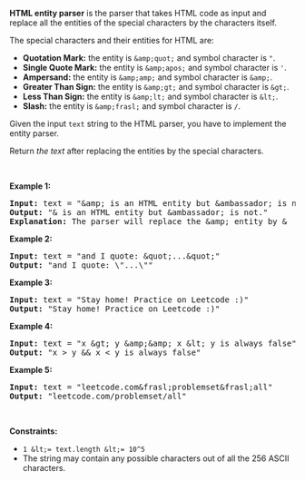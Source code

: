__HTML entity parser__ is the parser that takes HTML code as input and replace all the entities of the special characters by the characters itself.

The special characters and their entities for HTML are:

*   __Quotation Mark:__&nbsp;the entity is `` &amp;quot; `` and&nbsp;symbol character is `` " ``.
*   __Single Quote&nbsp;Mark:__&nbsp;the entity is `` &amp;apos; `` and&nbsp;symbol character is `` ' ``.
*   __Ampersand:__&nbsp;the entity is `` &amp;amp; `` and symbol character is `` &amp; ``.
*   __Greater Than Sign:__&nbsp;the entity is `` &amp;gt; ``&nbsp;and symbol character is `` &gt; ``.
*   __Less Than Sign:__&nbsp;the entity is `` &amp;lt; ``&nbsp;and symbol character is `` &lt; ``.
*   __Slash:__&nbsp;the entity is `` &amp;frasl; `` and&nbsp;symbol character is `` / ``.

Given the input `` text `` string to the HTML parser, you have to implement the entity parser.

Return _the text_ after replacing the entities by the special characters.

&nbsp;

__Example 1:__

<pre>
<strong>Input:</strong> text = "&amp;amp; is an HTML entity but &amp;ambassador; is not."
<strong>Output:</strong> "&amp; is an HTML entity but &amp;ambassador; is not."
<strong>Explanation:</strong> The parser will replace the &amp;amp; entity by &amp;
</pre>

__Example 2:__

<pre>
<strong>Input:</strong> text = "and I quote: &amp;quot;...&amp;quot;"
<strong>Output:</strong> "and I quote: \"...\""
</pre>

__Example 3:__

<pre>
<strong>Input:</strong> text = "Stay home! Practice on Leetcode :)"
<strong>Output:</strong> "Stay home! Practice on Leetcode :)"
</pre>

__Example 4:__

<pre>
<strong>Input:</strong> text = "x &amp;gt; y &amp;amp;&amp;amp; x &amp;lt; y is always false"
<strong>Output:</strong> "x &gt; y &amp;&amp; x &lt; y is always false"
</pre>

__Example 5:__

<pre>
<strong>Input:</strong> text = "leetcode.com&amp;frasl;problemset&amp;frasl;all"
<strong>Output:</strong> "leetcode.com/problemset/all"
</pre>

&nbsp;

__Constraints:__

*   `` 1 &lt;= text.length &lt;= 10^5 ``
*   The string may contain any possible characters out of all the 256&nbsp;ASCII characters.